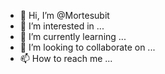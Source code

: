 - 👋 Hi, I’m @Mortesubit
- 👀 I’m interested in ...
- 🌱 I’m currently learning ...
- 💞️ I’m looking to collaborate on ...
- 📫 How to reach me ...

<!---
Mortesubit/Mortesubit is a ✨ special ✨ repository because its `README.md` (this file) appears on your GitHub profile.
You can click the Preview link to take a look at your changes.
--->
